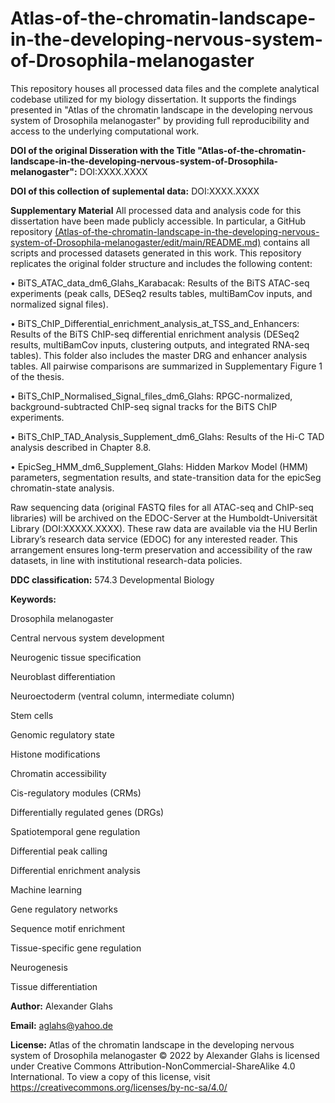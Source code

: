 # Atlas-of-the-chromatin-landscape-in-the-developing-nervous-system-of-Drosophila-melanogaster
This repository houses all processed data files and the complete analytical codebase utilized for my biology dissertation. It supports the findings presented in "Atlas of the chromatin landscape in the developing nervous system of Drosophila melanogaster" by providing full reproducibility and access to the underlying computational work.


**DOI of the original Disseration with the Title "Atlas-of-the-chromatin-landscape-in-the-developing-nervous-system-of-Drosophila-melanogaster":** DOI:XXXX.XXXX

**DOI of this collection of suplemental data:** DOI:XXXX.XXXX

**Supplementary Material**
All processed data and analysis code for this dissertation have been made publicly accessible. In particular, a GitHub repository [(Atlas-of-the-chromatin-landscape-in-the-developing-nervous-system-of-Drosophila-melanogaster/edit/main/README.md)](https://github.com/Neura1net/Atlas-of-the-chromatin-landscape-in-the-developing-nervous-system-of-Drosophila-melanogaster/edit/main/README.md) contains all scripts and processed datasets generated in this work. This repository replicates the original folder structure and includes the following content:

•	BiTS_ATAC_data_dm6_Glahs_Karabacak: Results of the BiTS ATAC-seq experiments (peak calls, DESeq2 results tables, multiBamCov inputs, and normalized signal files).

•	BiTS_ChIP_Differential_enrichment_analysis_at_TSS_and_Enhancers: Results of the BiTS ChIP-seq differential enrichment analysis (DESeq2 results, multiBamCov inputs, clustering outputs, and integrated RNA-seq tables). This folder also includes the master DRG and enhancer analysis tables. All pairwise comparisons are summarized in Supplementary Figure 1 of the thesis.

•	BiTS_ChIP_Normalised_Signal_files_dm6_Glahs: RPGC-normalized, background-subtracted ChIP-seq signal tracks for the BiTS ChIP experiments.

•	BiTS_ChIP_TAD_Analysis_Supplement_dm6_Glahs: Results of the Hi-C TAD analysis described in Chapter 8.8.

•	EpicSeg_HMM_dm6_Supplement_Glahs: Hidden Markov Model (HMM) parameters, segmentation results, and state-transition data for the epicSeg chromatin-state analysis.

Raw sequencing data (original FASTQ files for all ATAC-seq and ChIP-seq libraries) will be archived on the EDOC-Server at the Humboldt-Universität Library (DOI:XXXXX.XXXX). These raw data are available via the HU Berlin Library’s research data service (EDOC) for any interested reader. This arrangement ensures long-term preservation and accessibility of the raw datasets, in line with institutional research-data policies.

**DDC classification:** 574.3 Developmental Biology

**Keywords:** 

Drosophila melanogaster

Central nervous system development

Neurogenic tissue specification

Neuroblast differentiation

Neuroectoderm (ventral column, intermediate column)

Stem cells

Genomic regulatory state

Histone modifications

Chromatin accessibility

Cis-regulatory modules (CRMs)

Differentially regulated genes (DRGs)

Spatiotemporal gene regulation

Differential peak calling

Differential enrichment analysis

Machine learning

Gene regulatory networks

Sequence motif enrichment

Tissue-specific gene regulation

Neurogenesis

Tissue differentiation


**Author:** Alexander Glahs

**Email:** aglahs@yahoo.de

**License:**
Atlas of the chromatin landscape in the developing nervous system of Drosophila
melanogaster © 2022 by Alexander Glahs is licensed under Creative Commons
Attribution-NonCommercial-ShareAlike 4.0 International. To view a copy of this license,
visit https://creativecommons.org/licenses/by-nc-sa/4.0/
